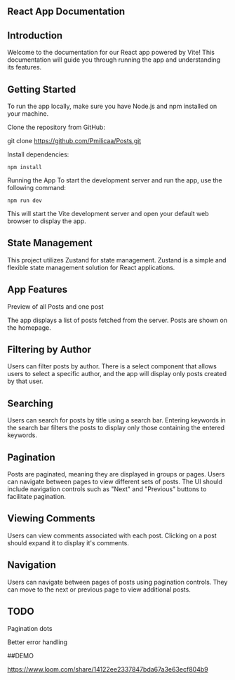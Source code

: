 ## React App Documentation


## Introduction
Welcome to the documentation for our React app powered by Vite! This documentation will guide you through running the app and understanding its features.

## Getting Started
To run the app locally, make sure you have Node.js and npm installed on your machine.

Clone the repository from GitHub:

git clone https://github.com/Pmilicaa/Posts.git


Install dependencies:

`npm install`


Running the App
To start the development server and run the app, use the following command:


`npm run dev`


This will start the Vite development server and open your default web browser to display the app.

## State Management

This project utilizes Zustand for state management. Zustand is a simple and flexible state management solution for React applications.


## App Features
Preview of all Posts and one post


The app displays a list of posts fetched from the server. Posts are shown on the homepage.

## Filtering by Author
Users can filter posts by author. There is a select component that allows users to select a specific author, and the app will display only posts created by that user.

## Searching
Users can search for posts by title using a search bar. Entering keywords in the search bar filters the posts to display only those containing the entered keywords.

## Pagination
Posts are paginated, meaning they are displayed in groups or pages. Users can navigate between pages to view different sets of posts. The UI should include navigation controls such as "Next" and "Previous" buttons to facilitate pagination.

## Viewing Comments
Users can view comments associated with each post. Clicking on a post should expand it to display it's comments.

## Navigation
Users can navigate between pages of posts using pagination controls. They can move to the next or previous page to view additional posts.

## TODO

Pagination dots

Better error handling

##DEMO

https://www.loom.com/share/14122ee2337847bda67a3e63ecf804b9

